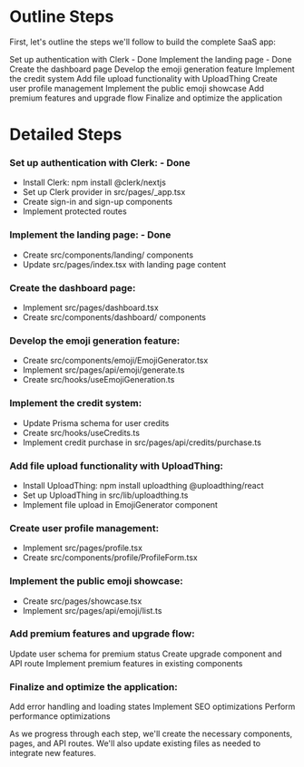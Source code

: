 # Outline Steps

First, let's outline the steps we'll follow to build the complete SaaS app:

Set up authentication with Clerk - Done
Implement the landing page - Done
Create the dashboard page
Develop the emoji generation feature
Implement the credit system
Add file upload functionality with UploadThing
Create user profile management
Implement the public emoji showcase
Add premium features and upgrade flow
Finalize and optimize the application


# Detailed Steps

### Set up authentication with Clerk: - Done

- Install Clerk: npm install @clerk/nextjs
- Set up Clerk provider in src/pages/_app.tsx
- Create sign-in and sign-up components
- Implement protected routes


### Implement the landing page: - Done

- Create src/components/landing/ components
- Update src/pages/index.tsx with landing page content


### Create the dashboard page:

- Implement src/pages/dashboard.tsx
- Create src/components/dashboard/ components


### Develop the emoji generation feature:

- Create src/components/emoji/EmojiGenerator.tsx
- Implement src/pages/api/emoji/generate.ts
- Create src/hooks/useEmojiGeneration.ts


### Implement the credit system:

- Update Prisma schema for user credits
- Create src/hooks/useCredits.ts
- Implement credit purchase in src/pages/api/credits/purchase.ts


### Add file upload functionality with UploadThing:

- Install UploadThing: npm install uploadthing @uploadthing/react
- Set up UploadThing in src/lib/uploadthing.ts
- Implement file upload in EmojiGenerator component


### Create user profile management:

- Implement src/pages/profile.tsx
- Create src/components/profile/ProfileForm.tsx


### Implement the public emoji showcase:

- Create src/pages/showcase.tsx
- Implement src/pages/api/emoji/list.ts


### Add premium features and upgrade flow:

Update user schema for premium status
Create upgrade component and API route
Implement premium features in existing components


### Finalize and optimize the application:

Add error handling and loading states
Implement SEO optimizations
Perform performance optimizations



As we progress through each step, we'll create the necessary components, pages, and API routes. We'll also update existing files as needed to integrate new features.

